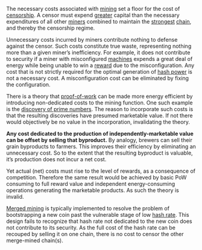 The necessary costs associated with [mining](Glossary#mine) set a floor for the cost of [censorship](Glossary#censorship). A censor must expend [greater](Glossary#majority-hash-power) capital than the necessary expenditures of all other [miners](Glossary#miner) combined to maintain the [strongest](Glossary#strong) [chain](Glossary#chain), and thereby the censorship regime.

Unnecessary costs incurred by miners contribute nothing to defense against the censor. Such costs constitute true waste, representing nothing more than a given miner’s inefficiency. For example, it does not contribute to security if a miner with misconfigured [machines](Glossary#machine) expends a great deal of energy while being unable to win a [reward](Glossary#reward) due to the misconfiguration. Any cost that is not strictly required for the optimal generation of [hash power](Glossary#hash-power) is not a necessary cost. A misconfiguration cost can be eliminated by fixing the configuration.

There is a theory that [proof-of-work](Glossary#proof) can be made more energy efficient by introducing non-dedicated costs to the mining function. One such example is the [discovery of prime numbers](http://primecoin.io). The reason to incorporate such costs is that the resulting discoveries have presumed marketable value. If not there would objectively be no value in the incorporation, invalidating the theory.

**Any cost dedicated to the production of independently-marketable value can be offset by selling that byproduct.** By analogy, brewers can sell their grain byproducts to farmers. This improves their efficiency by eliminating an unnecessary cost. So to the extent that the resulting byproduct is valuable, it’s production does not incur a net cost.

Yet actual (net) costs must rise to the level of rewards, as a consequence of competition. Therefore the same result would be achieved by basic PoW consuming to full reward value and independent energy-consuming operations generating the marketable products. As such the theory is invalid.

[Merged mining](https://eprint.iacr.org/2017/791.pdf) is typically implemented to resolve the problem of bootstrapping a new coin past the vulnerable stage of low [hash rate](Glossary#hash-rate). This design fails to recognize that hash rate not dedicated to the new coin does not contribute to its security. As the full cost of the hash rate can be recouped by selling it on one chain, there is no cost to censor the other merge-mined chain(s).